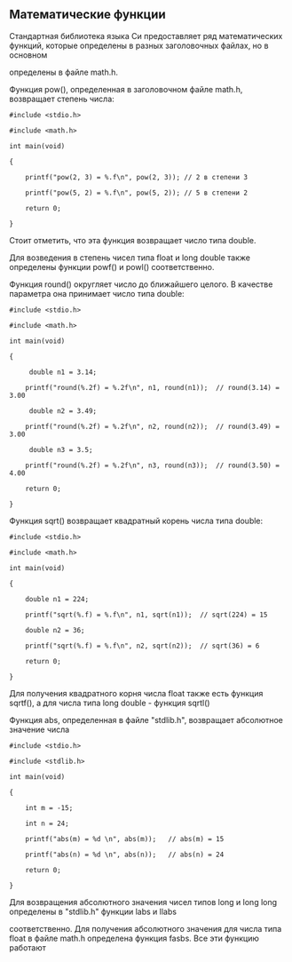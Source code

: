 ## Математические функции

Стандартная библиотека языка Си предоставляет ряд математических функций, которые определены в разных заголовочных файлах, но в основном 

определены в файле math.h.

Функция pow(), определенная в заголовочном файле math.h, возвращает степень числа:

```
#include <stdio.h>

#include <math.h>

int main(void)

{

	printf("pow(2, 3) = %.f\n", pow(2, 3));	// 2 в степени 3

	printf("pow(5, 2) = %.f\n", pow(5, 2));	// 5 в степени 2

	return 0;

}
```

Стоит отметить, что эта функция возвращает число типа double.

Для возведения в степень чисел типа float и long double также определены функции powf() и powl() соответственно.

Функция round() округляет число до ближайшего целого. В качестве параметра она принимает число типа double:

```
#include <stdio.h>

#include <math.h>

int main(void)

{

	 double n1 = 3.14;

 	printf("round(%.2f) = %.2f\n", n1, round(n1));	// round(3.14) = 3.00

	 double n2 = 3.49;

 	printf("round(%.2f) = %.2f\n", n2, round(n2));	// round(3.49) = 3.00

	 double n3 = 3.5;

 	printf("round(%.2f) = %.2f\n", n3, round(n3));	// round(3.50) = 4.00

	return 0;

}
```

Функция sqrt() возвращает квадратный корень числа типа double:

```
#include <stdio.h>

#include <math.h>

int main(void)

{

	double n1 = 224;

 	printf("sqrt(%.f) = %.f\n", n1, sqrt(n1));	// sqrt(224) = 15

	double n2 = 36;

 	printf("sqrt(%.f) = %.f\n", n2, sqrt(n2));	// sqrt(36) = 6

	return 0;

}
```

Для получения квадратного корня числа float также есть функция sqrtf(), а для числа типа long double - функция sqrtl()

Функция abs, определенная в файле "stdlib.h", возвращает абсолютное значение числа

```
#include <stdio.h>

#include <stdlib.h>

int main(void)

{

	int m = -15;

	int n = 24;

 	printf("abs(m) = %d \n", abs(m));	// abs(m) = 15

 	printf("abs(n) = %d \n", abs(n));	// abs(n) = 24

	return 0;

}
```

Для возвращения абсолютного значения чисел типов long и long long определены в "stdlib.h" функции labs и llabs 

соответственно. Для получения абсолютного значения для числа типа float в файле math.h определена функция fasbs. Все эти функцию работают 

